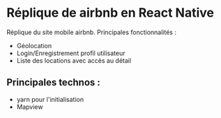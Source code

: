 # Réplique de airbnb en React Native

Réplique du site mobile airbnb.
Principales fonctionnalités :

* Géolocation
* Login/Enregistrement profil utilisateur
* Liste des locations avec accès au détail 

## Principales technos :

* yarn pour l'initialisation
* Mapview
